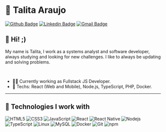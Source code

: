 # :blue_heart: Talita Araujo

[![Github Badge](https://img.shields.io/badge/-Github-000?style=flat-square&logo=Github&logoColor=white&link=https://github.com/talitaaraujodev)](https://github.com/talitaaraujodev)
[![Linkedin Badge](https://img.shields.io/badge/-LinkedIn-blue?style=flat-square&logo=Linkedin&logoColor=white&link=https://www.linkedin.com/in/talita-araujo-a690031b7/)](https://www.linkedin.com/in/talita-araujo-a690031b7/)
[![Gmail Badge](https://img.shields.io/badge/-Gmail-c14438?style=flat-square&logo=Gmail&logoColor=white&link=mailto:talitacumi.araujo@gmail.com)](mailto:talitacumi.araujo@gmail.com)

## :vulcan_salute: Hi! ;)

My name is Talita, I work as a systems analyst and software developer, always studying and looking for new challenges. I like to always be updating and solving problems.

<br>

- :office_worker: Currently working as Fullstack JS Developer.
- :blue_heart: Techs: React (Web and Mobile), Node.js, TypeScript, PHP, Docker.

---

## :hammer: Technologies I work with

![HTML5](https://img.shields.io/badge/-HTML5-E34F26?style=for-the-badge&logo=html5&logoColor=white)
![CSS3](https://img.shields.io/badge/-CSS3-549FDE?style=for-the-badge&logo=css3&logoColor=white)
![JavaScript](https://img.shields.io/badge/-JavaScript-F7B93E?style=for-the-badge&logo=javascript&logoColor=fff)
![React](https://img.shields.io/badge/-React.js-45b8d8?style=for-the-badge&logo=react&logoColor=white)
![React Native](https://img.shields.io/badge/-React%20Native-45b8d8?style=for-the-badge&logo=react&logoColor=white)
![Nodejs](https://img.shields.io/badge/-Node.js-43853d?style=for-the-badge&logo=nodemon&logoColor=white)
![TypeScript](https://img.shields.io/badge/-TypeScript-0077C6?style=for-the-badge&logo=typescript&logoColor=fff)
![Linux](https://img.shields.io/badge/-Linux-16C60C?style=for-the-badge&logo=linux&logoColor=white)
![MySQL](https://img.shields.io/badge/-MySQL-00758F?style=for-the-badge&logo=mysql&logoColor=white)
![Docker](https://img.shields.io/badge/-Docker-46a2f1?style=for-the-badge&logo=docker&logoColor=white)
![Git](https://img.shields.io/badge/-Git-F05032?style=for-the-badge&logo=git&logoColor=white)
![npm](https://img.shields.io/badge/-NPM-CB3837?style=for-the-badge&logo=npm&logoColor=white)
